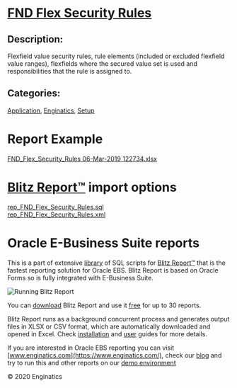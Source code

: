 # [FND Flex Security Rules](https://www.enginatics.com/reports/fnd-flex-security-rules)
## Description: 
Flexfield value security rules, rule elements (included or excluded flexfield value ranges), flexfields where the secured value set is used and responsibilities that the rule is assigned to.
## Categories: 
[Application](https://www.enginatics.com/library/?pg=1&category[]=Application), [Enginatics](https://www.enginatics.com/library/?pg=1&category[]=Enginatics), [Setup](https://www.enginatics.com/library/?pg=1&category[]=Setup)
# Report Example
[FND_Flex_Security_Rules 06-Mar-2019 122734.xlsx](https://www.enginatics.com/example/fnd-flex-security-rules)
# [Blitz Report™](https://www.enginatics.com/blitz-report) import options
[rep_FND_Flex_Security_Rules.sql](https://www.enginatics.com/export/fnd-flex-security-rules)\
[rep_FND_Flex_Security_Rules.xml](https://www.enginatics.com/xml/fnd-flex-security-rules)
# Oracle E-Business Suite reports

This is a part of extensive [library](https://www.enginatics.com/library/) of SQL scripts for [Blitz Report™](https://www.enginatics.com/blitz-report/) that is the fastest reporting solution for Oracle EBS. Blitz Report is based on Oracle Forms so is fully integrated with E-Business Suite. 

![Running Blitz Report](https://www.enginatics.com/wp-content/uploads/2018/01/Running-blitz-report.png) 

You can [download](https://www.enginatics.com/download/) Blitz Report and use it [free](https://www.enginatics.com/pricing/) for up to 30 reports. 

Blitz Report runs as a background concurrent process and generates output files in XLSX or CSV format, which are automatically downloaded and opened in Excel. Check [installation](https://www.enginatics.com/installation-guide/) and [user](https://www.enginatics.com/user-guide/) guides for more details.

If you are interested in Oracle EBS reporting you can visit [www.enginatics.com](https://www.enginatics.com/), check our [blog](https://www.enginatics.com/blog) and try to run this and other reports on our [demo environment](http://demo.enginatics.com/)

© 2020 Enginatics